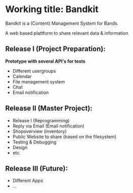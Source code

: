 # Working title: Bandkit

Bandkit is a (Content) Management System for Bands. 

A web based plattform to share relevant data & information

## Release I (Project Preparation):

**Prototype with several API's for tests**

- Different usergroups
- Calendar
- File management system 
- Chat
- Email notification

## Release II (Master Project):

- Release I (Reprogramming)
- Reply via Email (Email notification)
- Shopoverview (inventory)
- Public Website to share (based on the filesystem)
- Testing & Debugging
- Design
- etc.

## Release III (Future):

- Different Apps 
- ...

